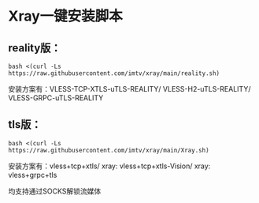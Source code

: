 # Xray一键安装脚本

## reality版：
```
bash <(curl -Ls https://raw.githubusercontent.com/imtv/xray/main/reality.sh)
```

安装方案有：VLESS-TCP-XTLS-uTLS-REALITY/ VLESS-H2-uTLS-REALITY/ VLESS-GRPC-uTLS-REALITY


## tls版：
```
bash <(curl -Ls https://raw.githubusercontent.com/imtv/xray/main/Xray.sh)
```
安装方案有：vless+tcp+xtls/ xray: vless+tcp+xtls-Vision/ xray: vless+grpc+tls


均支持通过SOCKS解锁流媒体
